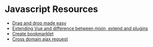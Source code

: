# Javascript Resources

- [Drag and drop made easy](https://github.com/bevacqua/dragula)
- [Extending Vue and difference between mixin, extend and plugins](https://benjaminlistwon.com/blog/strategies-for-extending-vue/)
- [Create bookmarklet](http://mrcoles.com/bookmarklet/)
- [Cross domain ajax request](https://zinoui.com/blog/cross-domain-ajax-request)
